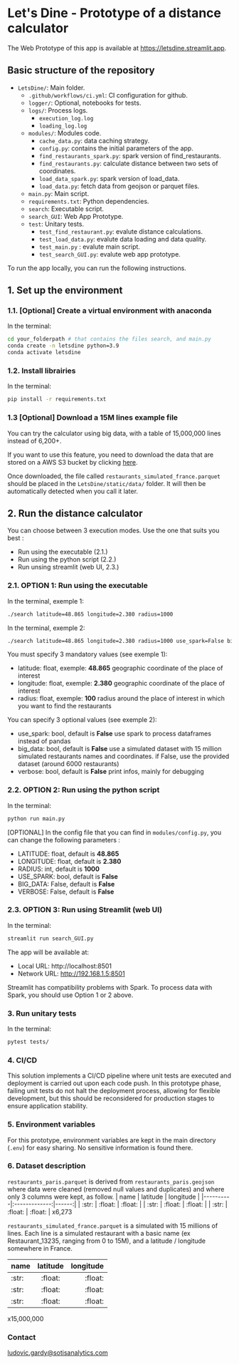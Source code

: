 # Let's Dine - Prototype of a distance calculator

The Web Prototype of this app is available at https://letsdine.streamlit.app.

## Basic structure of the repository

- `LetsDine/`: Main folder.
    - `.github/workflows/ci.yml`: CI configuration for github. 
    - `logger/`: Optional, notebooks for tests.
    - `logs/`: Process logs.
        - `execution_log.log`  
        - `loading_log.log`  
    - `modules/`: Modules code.
        - `cache_data.py`: data caching strategy.  
        - `config.py`: contains the initial parameters of the app.
        - `find_restaurants_spark.py`: spark version of find_restaurants.
        - `find_restaurants.py`: calculate distance between two sets of coordinates.
        - `load_data_spark.py`: spark version of load_data.
        - `load_data.py`: fetch data from geojson or parquet files.
    - `main.py`: Main script.
    - `requirements.txt`: Python dependencies.
    - `search`: Executable script.
    - `search_GUI`: Web App Prototype.  
    - `test`: Unitary tests.
        - `test_find_restaurant.py`: evalute distance calculations. 
        - `test_load_data.py`: evalute data loading and data quality.
        - `test_main.py` : evalute main script.
        - `test_search_GUI.py`: evalute web app prototype.

To run the app locally, you can run the following instructions.

## 1. Set up the environment 

### 1.1. [Optional] Create a virtual environment with anaconda

In the terminal:
```bash
cd your_folderpath # that contains the files search, and main.py
conda create -n letsdine python=3.9
conda activate letsdine
```

### 1.2. Install librairies

In the terminal:
```bash
pip install -r requirements.txt
```

### 1.3 [Optional] Download a 15M lines example file
You can try the calculator using big data, with a table of 15,000,000 lines instead of 6,200+. 

If you want to use this feature, you need to download the data that are stored on a AWS S3 bucket by clicking [here](https://letsdine.s3.eu-west-3.amazonaws.com/restaurants_simulated_france.parquet).

Once downloaded, the file called `restaurants_simulated_france.parquet` should be placed in the `LetsDine/static/data/` folder. It will then be automatically detected when you call it later.

## 2. Run the distance calculator

You can choose between 3 execution modes. Use the one that suits you best :
- Run using the executable (2.1.)
- Run using the python script (2.2.)
- Run unsing streamlit (web UI, 2.3.)

### 2.1. OPTION 1: Run using the executable

In the terminal, exemple 1:
```bash
./search latitude=48.865 longitude=2.380 radius=1000
```

In the terminal, exemple 2:
```bash
./search latitude=48.865 longitude=2.380 radius=1000 use_spark=False big_data=False verbose=False
```

You must specify 3 mandatory values (see exemple 1):
- latitude: float, exemple: **48.865**
    geographic coordinate of the place of interest
- longitude: float, exemple: **2.380**
    geographic coordinate of the place of interest
- radius: float, exemple: **100**
    radius around the place of interest in which you want to find the restaurants

You can specify 3 optional values (see exemple 2):
- use_spark: bool, default is **False**
    use spark to process dataframes instead of pandas
- big_data: bool, default is **False**
    use a simulated dataset with 15 million simulated restaurants names and coordinates. if False, use the provided dataset (around 6000 restaurants)
- verbose: bool, default is **False**
    print infos, mainly for debugging

### 2.2. OPTION 2: Run using the python script

In the terminal:
```bash
python run main.py
```

[OPTIONAL] In the config file that you can find in `modules/config.py`, you can change the following parameters :
- LATITUDE: float, default is **48.865**
- LONGITUDE: float, default is **2.380**
- RADIUS: int, default is **1000**
- USE_SPARK: bool, default is **False** 
- BIG_DATA: False, default is **False**
- VERBOSE: False, default is **False**

### 2.3. OPTION 3: Run using Streamlit (web UI)

In the terminal:
```bash
streamlit run search_GUI.py
```

The app will be available at:
-  Local URL: http://localhost:8501
- Network URL: http://192.168.1.5:8501

Streamlit has compatibility problems with Spark. To process data with Spark, you should use Option 1 or 2 above.

### 3. Run unitary tests

In the terminal:
```bash
pytest tests/
```

### 4. CI/CD

This solution implements a CI/CD pipeline where unit tests are executed and deployment is carried out upon each code push. In this prototype phase, failing unit tests do not halt the deployment process, allowing for flexible development, but this should be reconsidered for production stages to ensure application stability.

### 5. Environment variables
For this prototype, environment variables are kept in the main directory (`.env`) for easy sharing. No sensitive information is found there.

### 6. Dataset description
`restaurants_paris.parquet` is derived from `restaurants_paris.geojson` where data were cleaned (removed null values and duplicates) and where only 3 columns were kept, as follow.
| name   |      latitude      |  longitude |
|----------|:-------------:|------:|
| :str: |  :float: | :float: |
| :str: |  :float: | :float: |
| :str: |  :float: | :float: |
x6,273

`restaurants_simulated_france.parquet` is a simulated with 15 millions of lines. Each line is a simulated restaurant with a basic name (ex Restaurant_13235, ranging from 0 to 15M), and a latitude / longitude somewhere in France.

| name   |      latitude      |  longitude |
|----------|:-------------:|------:|
| :str: |  :float: | :float: |
| :str: |  :float: | :float: |
| :str: |  :float: | :float: |
x15,000,000

### Contact
ludovic.gardy@sotisanalytics.com